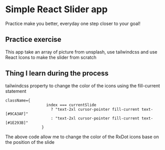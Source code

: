 # Simple React Slider app

Practice make you better, everyday one step closer to your goal!

## Practice exercise

This app take an array of picture from unsplash, use tailwindcss and use React Icons to make the slider from scratch

## Thing I learn during the process

tailwindcss property to change the color of the icons using the fill-current statement

```
className={
                  index === currentSlide
                    ? "text-2xl cursor-pointer fill-current text-[#9CA3AF]"
                    : "text-2xl cursor-pointer fill-current text-[#1E293B]"
                }
```

The above code allow me to change the color of the RxDot icons base on the position of the slide
